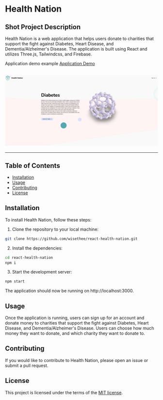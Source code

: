 # Health Nation

## Shot Project Description

Health Nation is a web application that helps users donate to charities that support the fight against Diabetes, Heart Disease, and Dementia/Alzheimer's Disease. The application is built using React and utilizes Three.js, Tailwindcss, and Firebase.

Application demo example
[Application Demo](https://react-health-nation.vercel.app/)

## ![Cover Image](https://github.com/wisethee/react-health-nation/blob/development/src/assets/cover.jpg)

---

## Table of Contents

- [Installation](#installation)
- [Usage](#usage)
- [Contributing](#contributing)
- [License](#license)

## Installation

To install Health Nation, follow these steps:

1. Clone the repository to your local machine:

```bash
git clone https://github.com/wisethee/react-health-nation.git
```

2. Install the dependencies:

```bash
cd react-health-nation
npm i
```

3. Start the development server:

```bash
npm start
```

The application should now be running on http://localhost:3000.

## Usage

Once the application is running, users can sign up for an account and donate money to charities that support the fight against Diabetes, Heart Disease, and Dementia/Alzheimer's Disease. Users can choose how much money they want to donate, and which charity they want to donate to.

## Contributing

If you would like to contribute to Health Nation, please open an issue or submit a pull request.

## License

This project is licensed under the terms of the [MIT license](LICENSE).
